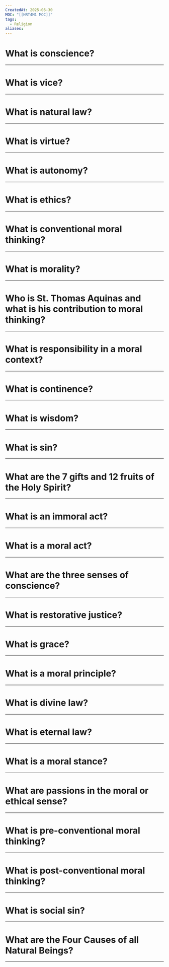 ```yaml
---
CreatedAt: 2025-05-30
MOC: "[[HRT4M1 MOC]]"
tags:
  - Religion
aliases:
---
```

# What is conscience?


---
# What is vice?

---
# What is natural law?

---
# What is virtue?

---
# What is autonomy?

---
# What is ethics?

---
# What is conventional moral thinking?

---
# What is morality?

---
# Who is St. Thomas Aquinas and what is his contribution to moral thinking?

---
# What is responsibility in a moral context?

---
# What is continence?

---
# What is wisdom?

---
# What is sin?

---
# What are the 7 gifts and 12 fruits of the Holy Spirit?

---
# What is an immoral act?

---
# What is a moral act?

---
# What are the three senses of conscience?

---
# What is restorative justice?

---
# What is grace?

---
# What is a moral principle?

---
# What is divine law?

---
# What is eternal law?

---
# What is a moral stance?

---
# What are passions in the moral or ethical sense?

---
# What is pre-conventional moral thinking?

---
# What is post-conventional moral thinking?

---
# What is social sin?

---
# What are the Four Causes of all Natural Beings?

---
